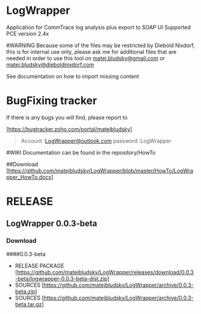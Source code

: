 # LogWrapper
Application for CommTrace log analysis plus export to SOAP UI
Supported PCE version 2.4x

#WARNING
Because some of the files may be restricted by Diebold Nixdorf, this is for internal use only, please ask me for additional 
files that are needed in order to use this tool on matej.bludsky@gmail.com or matej.bludsky@dieboldnixdorf.com

See documentation on how to import missing content

# BugFixing tracker 
If there is any bugs you will find, please report to 

[https://bugtracker.zoho.com/portal/matejbludsky]

>Account :LogWrapper@outlook.com
>password :LogWrapper

#WIKI
Documentation can be found in the repository/HowTo

##Download
[https://github.com/matejbludsky/LogWrapper/blob/master/HowTo/LogWrapper_HowTo.docx]


# RELEASE 

## LogWrapper 0.0.3-beta

### Download 

####0.0.3-beta
- RELEASE PACKAGE [https://github.com/matejbludsky/LogWrapper/releases/download/0.0.3-beta/logwrapper-0.0.3-beta-dist.zip]
- SOURCES [https://github.com/matejbludsky/LogWrapper/archive/0.0.3-beta.zip]
- SOURCES [https://github.com/matejbludsky/LogWrapper/archive/0.0.3-beta.tar.gz]

